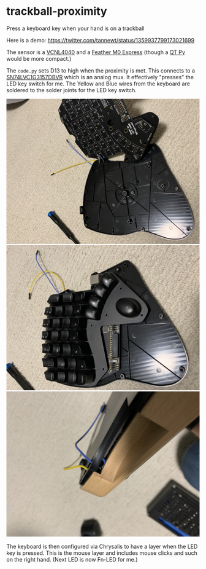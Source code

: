 # trackball-proximity
Press a keyboard key when your hand is on a trackball

Here is a demo: https://twitter.com/tannewt/status/1359937799173021699

The sensor is a [VCNL4040](https://www.adafruit.com/product/4161) and a [Feather M0 Express](https://www.adafruit.com/product/3403) (though a [QT Py](https://www.adafruit.com/product/4600) would be more compact.)

The `code.py` sets D13 to high when the proximity is met. This connects to a [SN74LVC1G3157DBVR](https://www.digikey.com/en/products/detail/SN74LVC1G3157DBVR/296-14908-1-ND/562548) which is an analog mux. It effectively "presses" the LED key switch for me. The Yellow and Blue wires from the keyboard are soldered to the solder joints for the LED key switch.

![Solder points](solder-points.jpeg)
![Flipped over](flipped-over.jpeg)
![Add wood case back](in-wood.jpeg)

The keyboard is then configured via Chrysalis to have a layer when the LED key is pressed. This is the mouse layer and includes mouse clicks and such on the right hand. (Next LED is now Fn-LED for me.)
